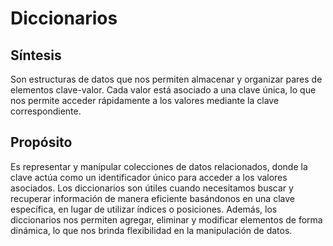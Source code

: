 # Diccionarios

## Síntesis

Son estructuras de datos que nos permiten almacenar y organizar pares de elementos clave-valor. Cada valor está asociado a una clave única, lo que nos permite acceder rápidamente a los valores mediante la clave correspondiente.

## Propósito

Es representar y manipular colecciones de datos relacionados, donde la clave actúa como un identificador único para acceder a los valores asociados. Los diccionarios son útiles cuando necesitamos buscar y recuperar información de manera eficiente basándonos en una clave específica, en lugar de utilizar índices o posiciones. Además, los diccionarios nos permiten agregar, eliminar y modificar elementos de forma dinámica, lo que nos brinda flexibilidad en la manipulación de datos.
